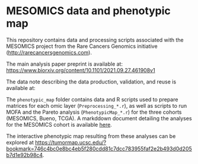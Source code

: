 # MESOMICS data and phenotypic map

This repository contains data and processing scripts associated with the MESOMICS project from the Rare Cancers Genomics initiative (http://rarecancersgenomics.com).

The main analysis paper preprint is available at: https://www.biorxiv.org/content/10.1101/2021.09.27.461908v1

The data note describing the data production, validation, and reuse is available at:  

The `phenotypic_map` folder contains data and R scripts used to prepare matrices for each omic layer (`Preprocessing_*.r`), as well as scripts to run MOFA and the Pareto analysis (`PhenotypicMap_*.r`) for the three cohorts (MESOMICS, Bueno, TCGA). A markddown document detailing the analyses for the MESOMICS cohort is available [here](phenotypic_map/MESOMICS/PhenotypicMap_MESOMICS.md).

The interactive phenotypic map resulting from these analyses can be explored at https://tumormap.ucsc.edu/?bookmark=746c4bc0e8bc4eb5f280cdd81c7dcc783955faf2e2b493d0d205b7d1e92b98c4.
